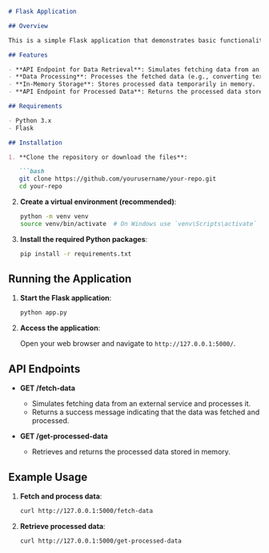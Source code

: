 ```markdown
# Flask Application

## Overview

This is a simple Flask application that demonstrates basic functionality, including setting up routes and handling requests. The app provides endpoints for retrieving and processing data.

## Features

- **API Endpoint for Data Retrieval**: Simulates fetching data from an external service.
- **Data Processing**: Processes the fetched data (e.g., converting text to uppercase, doubling numerical values).
- **In-Memory Storage**: Stores processed data temporarily in memory.
- **API Endpoint for Processed Data**: Returns the processed data stored in memory.

## Requirements

- Python 3.x
- Flask

## Installation

1. **Clone the repository or download the files**:

   ```bash
   git clone https://github.com/yourusername/your-repo.git
   cd your-repo
   ```

2. **Create a virtual environment (recommended)**:

   ```bash
   python -m venv venv
   source venv/bin/activate  # On Windows use `venv\Scripts\activate`
   ```

3. **Install the required Python packages**:

   ```bash
   pip install -r requirements.txt
   ```

## Running the Application

1. **Start the Flask application**:

   ```bash
   python app.py
   ```

2. **Access the application**:

   Open your web browser and navigate to `http://127.0.0.1:5000/`.

## API Endpoints

- **GET /fetch-data**

  - Simulates fetching data from an external service and processes it.
  - Returns a success message indicating that the data was fetched and processed.

- **GET /get-processed-data**

  - Retrieves and returns the processed data stored in memory.

## Example Usage

1. **Fetch and process data**:

   ```bash
   curl http://127.0.0.1:5000/fetch-data
   ```

2. **Retrieve processed data**:

   ```bash
   curl http://127.0.0.1:5000/get-processed-data
   ```

